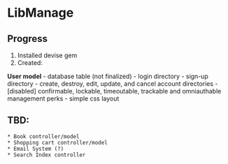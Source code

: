 # LibManage

## Progress
1. Installed devise gem
2. Created:

  **User model**
    - database table (not finalized)
    - login directory
    - sign-up directory
    - create, destroy, edit, update, and cancel account directories
    - [disabled] confirmable, lockable, timeoutable, trackable and omniauthable management perks
    - simple css layout


## TBD:
    * Book controller/model
    * Shopping cart controller/model
    * Email System (?)
    * Search Index controller
